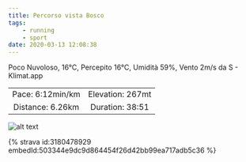 ```yaml
---
title: Percorso vista Bosco
tags:
	- running
	- sport
date: 2020-03-13 12:08:38
---
```

Poco Nuvoloso, 16°C, Percepito 16°C, Umidità 59%, Vento 2m/s da S - Klimat.app

| | |
| :-: | :-: |
| Pace: 6:12min/km | Elevation: 267mt |
| Distance: 6.26km | Duration: 38:51 |



![alt text](/images/2020/20200313-activity-map.png "map")


{% strava id:3180478929 embedId:503344e9dc9d864454f26d42bb99ea717adb5c36 %}